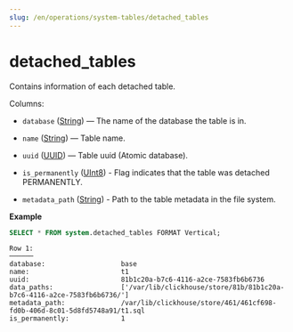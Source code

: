 ```yaml
---
slug: /en/operations/system-tables/detached_tables
---
```

# detached_tables

Contains information of each detached table.

Columns:

- `database` ([String](../../sql-reference/data-types/string.md)) — The name of the database the table is in.

- `name` ([String](../../sql-reference/data-types/string.md)) — Table name.

- `uuid` ([UUID](../../sql-reference/data-types/uuid.md)) — Table uuid (Atomic database).

- `is_permanently` ([UInt8](../../sql-reference/data-types/int-uint.md)) - Flag indicates that the table was detached PERMANENTLY.

- `metadata_path` ([String](../../sql-reference/data-types/string.md)) - Path to the table metadata in the file system.


**Example**

```sql
SELECT * FROM system.detached_tables FORMAT Vertical;
```

```text
Row 1:
──────
database:                   base
name:                       t1
uuid:                       81b1c20a-b7c6-4116-a2ce-7583fb6b6736
data_paths:                 ['/var/lib/clickhouse/store/81b/81b1c20a-b7c6-4116-a2ce-7583fb6b6736/']
metadata_path:              /var/lib/clickhouse/store/461/461cf698-fd0b-406d-8c01-5d8fd5748a91/t1.sql
is_permanently:             1
```
